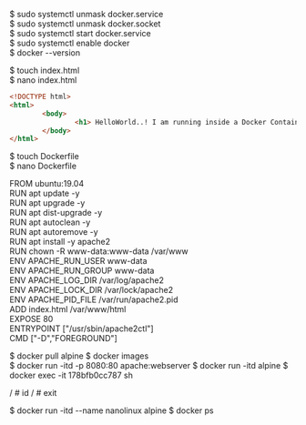 $ sudo systemctl unmask docker.service  
$ sudo systemctl unmask docker.socket  
$ sudo systemctl start docker.service  
$ sudo systemctl enable docker  
$ docker --version  

$ touch index.html  
$ nano index.html  

```html
<!DOCTYPE html>  
<html>
        <body>  
                <h1> HelloWorld..! I am running inside a Docker Container  </h1>  
        </body>  
</html>  
```

$ touch Dockerfile  
$ nano Dockerfile  

FROM ubuntu:19.04  
RUN apt update -y  
RUN apt upgrade -y  
RUN apt dist-upgrade -y  
RUN apt autoclean -y  
RUN apt autoremove -y  
RUN apt install -y apache2  
RUN chown -R www-data:www-data /var/www  
ENV APACHE_RUN_USER www-data  
ENV APACHE_RUN_GROUP www-data  
ENV APACHE_LOG_DIR /var/log/apache2  
ENV APACHE_LOCK_DIR /var/lock/apache2  
ENV APACHE_PID_FILE /var/run/apache2.pid  
ADD index.html /var/www/html  
EXPOSE 80  
ENTRYPOINT ["/usr/sbin/apache2ctl"]  
CMD ["-D","FOREGROUND"]  

$ docker pull alpine
$ docker images  
$ docker run -itd -p 8080:80 apache:webserver
$ docker run -itd alpine
$ docker exec -it 178bfb0cc787 sh

/ # id
/ # exit

$ docker run -itd --name nanolinux alpine
$ docker ps
